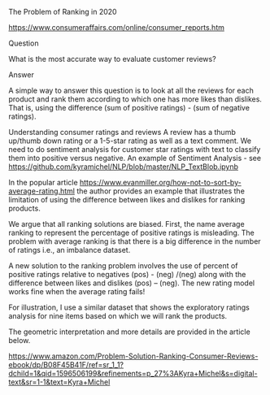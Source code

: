 The Problem of Ranking in 2020

https://www.consumeraffairs.com/online/consumer_reports.htm

Question

What is the most accurate way to evaluate customer reviews?

Answer 

A simple way to answer this question is to look at all the reviews for each product and rank them according to which one has more likes than dislikes.
That is, using the difference (sum of positive ratings) - (sum of negative ratings). 

Understanding consumer ratings and reviews
A review has a thumb up/thumb down rating or a 1-5-star rating as well as a text comment. 
We need to do sentiment analysis for customer star ratings with text to classify them into positive versus negative. An example of Sentiment Analysis - see
https://github.com/kyramichel/NLP/blob/master/NLP_TextBlob.ipynb

In the popular article https://www.evanmiller.org/how-not-to-sort-by-average-rating.html 
the author provides an example that illustrates the limitation of using the difference between likes and dislikes for ranking products. 

We argue that all ranking solutions are biased. First, the name average ranking to represent the percentage of positive ratings is misleading.
The problem with average ranking is that there is a big difference in the number of ratings i.e., an imbalance dataset.

A new solution to the ranking problem involves the use of percent of positive ratings relative to negatives (pos) - (neg) /(neg) 
along with the difference between likes and dislikes (pos) – (neg). The new rating model works fine when the average rating fails! 

For illustration, I use a similar dataset that shows the exploratory ratings analysis for nine items based on which we will rank the products.

The geometric interpretation and more details are provided in the article below.

https://www.amazon.com/Problem-Solution-Ranking-Consumer-Reviews-ebook/dp/B08F45B41F/ref=sr_1_1?dchild=1&qid=1596506199&refinements=p_27%3AKyra+Michel&s=digital-text&sr=1-1&text=Kyra+Michel
